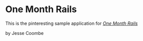 # One Month Rails

This is the pinteresting sample application for
[*One Month Rails*](http://onemonthrails.com)

by Jesse Coombe